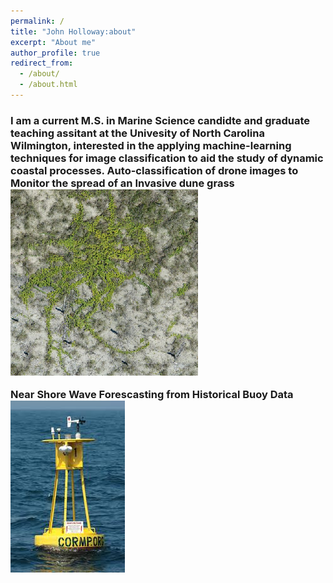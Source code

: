 ```yaml
---
permalink: /
title: "John Holloway:about"
excerpt: "About me"
author_profile: true
redirect_from: 
  - /about/
  - /about.html
---
```


<h3>I am a current M.S. in Marine Science candidte  and graduate teaching assitant at the Univesity of North Carolina Wilmington, interested in the applying machine-learning techniques for image classification to aid the study of dynamic coastal processes.</b>
<b> Auto-classification of drone images to Monitor the spread of an Invasive dune grass</b> 
</br><img src='/images/BHI1_subsample_64x64.png'>

<b> Near Shore Wave Forescasting from Historical Buoy Data</b>
<img src='/images/buoy.jpEg'>
